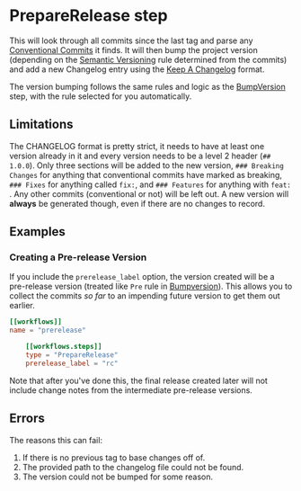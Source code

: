 # PrepareRelease step

This will look through all commits since the last tag and parse any [Conventional Commits](https://www.conventionalcommits.org/en/v1.0.0/) it finds. It will then bump the project version (depending on the [Semantic Versioning] rule determined from the commits) and add a new Changelog entry using the [Keep A Changelog](https://keepachangelog.com/en/1.0.0/) format.

The version bumping follows the same rules and logic as the [BumpVersion] step, with the rule selected for you automatically.

## Limitations

The CHANGELOG format is pretty strict, it needs to have at least one version already in it and every version needs to be a level 2 header (`## 1.0.0`). Only three sections will be added to the new version, `### Breaking Changes` for anything that conventional commits have marked as breaking, `### Fixes` for anything called `fix:`, and `### Features` for anything with `feat: `. Any other commits (conventional or not) will be left out. A new version will **always** be generated though, even if there are no changes to record.

## Examples

### Creating a Pre-release Version

If you include the `prerelease_label` option, the version created will be a pre-release version (treated like `Pre` rule in [Bumpversion]). This allows you to collect the commits _so far_ to an impending future version to get them out earlier.

```toml
[[workflows]]
name = "prerelease"

    [[workflows.steps]]
    type = "PrepareRelease"
    prerelease_label = "rc"
```

Note that after you've done this, the final release created later will not include change notes from the intermediate pre-release versions.

## Errors

The reasons this can fail:

1. If there is no previous tag to base changes off of.
1. The provided path to the changelog file could not be found.
1. The version could not be bumped for some reason.

[semantic versioning]: https://semver.org
[bumpversion]: ./BumpVersion.md
